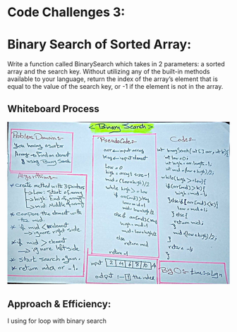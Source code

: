 # Code Challenges 3:

# Binary Search of Sorted Array:

 Write a function called BinarySearch which takes in 2 parameters: a sorted array and the search key. Without utilizing any of the built-in methods available to your language, return the index of the array’s element that is equal to the value of the search key, or -1 if the element is not in the array.


## Whiteboard Process
![whiteboard](./array-binary-search.jpg)

## Approach & Efficiency:

I using for loop with binary search
